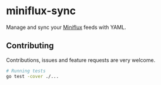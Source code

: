 # miniflux-sync

Manage and sync your [Miniflux](https://github.com/miniflux/v2) feeds with YAML.

## Contributing

Contributions, issues and feature requests are very welcome.

```bash
# Running tests
go test -cover ./...
```
